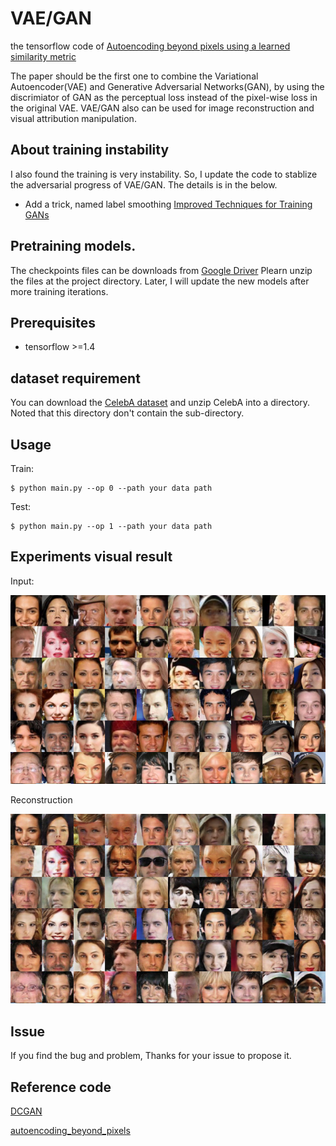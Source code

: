 # VAE/GAN
the tensorflow code of [Autoencoding beyond pixels using a learned similarity metric](https://arxiv.org/abs/1512.09300v2)

The paper should be the first one to combine the Variational Autoencoder(VAE) and Generative Adversarial Networks(GAN), by 
using the discrimiator of GAN as the perceptual loss instead of the pixel-wise loss in the original VAE. VAE/GAN also can be used for image 
reconstruction and visual attribution manipulation.

## About training instability

I also found the training is very instability. So, I update the code to stablize the adversarial progress of VAE/GAN. The details is in the below.

- Add a trick, named label smoothing [Improved Techniques for Training GANs](https://arxiv.org/abs/1606.03498) 

## Pretraining models.

The checkpoints files can be downloads from  [Google Driver](https://drive.google.com/open?id=1E5FWN6Xqg65bmXT5mtY8nmuLREz4gLoZ) 
Plearn unzip the files at the project directory. Later, I will update the new models after more training iterations.

## Prerequisites

- tensorflow >=1.4

## dataset requirement

You can download the [CelebA dataset](https://www.dropbox.com/sh/8oqt9vytwxb3s4r/AAB06FXaQRUNtjW9ntaoPGvCa?dl=0) 
and unzip CelebA into a directory. Noted that this directory don't contain the sub-directory.

## Usage
  
   Train:
    
    $ python main.py --op 0 --path your data path
  
  Test:
  
    $ python main.py --op 1 --path your data path

## Experiments visual result

 Input:
    
 ![](img/real.png)
    
 Reconstruction
    
 ![](img/recon.png)
    
    
 ## Issue
 If you find the bug and problem, Thanks for your issue to propose it.
    

## Reference code

[DCGAN](https://github.com/carpedm20/DCGAN-tensorflow)

[autoencoding_beyond_pixels](https://github.com/andersbll/autoencoding_beyond_pixels)
